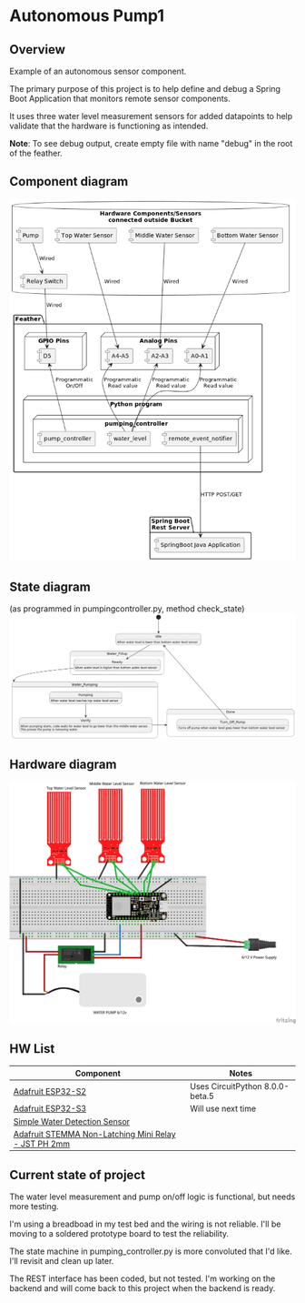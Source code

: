# Autonomous Pump1

## Overview
Example of an autonomous sensor component.

The primary purpose of this project is to help define and debug a Spring Boot Application that monitors remote sensor components.

It uses three water level measurement sensors for added datapoints to help validate that the hardware is functioning as intended.

**Note**: To see debug output, create empty file with name "debug" in the root of the feather.

## Component diagram
![Pump state diagram](documentation/pump_component.png?raw=true)


## State diagram 
(as programmed in pumpingcontroller.py, method check_state)
![Pump state diagram](documentation/pump-state-diagram.png?raw=true)

## Hardware diagram

![Pump wiring diagram](documentation/pump_Sketch_bb.jpg?raw=true)

## HW List

| Component                                                              | Notes                           |
|------------------------------------------------------------------------|---------------------------------|
| [Adafruit ESP32-S2](https://www.adafruit.com/product/5000)             |Uses CircuitPython 8.0.0-beta.5 |
| [Adafruit ESP32-S3](https://www.adafruit.com/product/5477)             |Will use next time              |
| [Simple Water Detection Sensor](https://www.adafruit.com/product/4965) |                                 |
| [Adafruit STEMMA Non-Latching Mini Relay - JST PH 2mm](https://www.adafruit.com/product/4409)|


## Current state of project
The water level measurement and pump on/off logic is functional, but needs more testing.

I'm using a breadboad in my test bed and the wiring is not reliable. I'll be moving to a soldered prototype board to test the reliability.

The state machine in pumping_controller.py is more convoluted that I'd like. I'll revisit and clean up later.

The REST interface has been coded, but not tested. I'm working on the backend and will come back to this project when the backend is ready.
